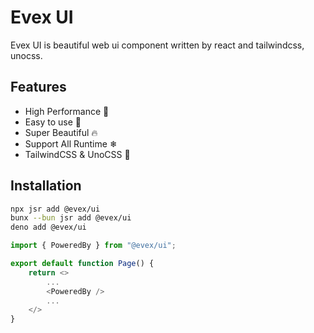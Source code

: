 # Evex UI
Evex UI is beautiful web ui component written by react and tailwindcss, unocss.

## Features
- High Performance 🚀
- Easy to use 🎉
- Super Beautiful 🔥
- Support All Runtime ❄
- TailwindCSS & UnoCSS 🌈

## Installation

```bash
npx jsr add @evex/ui
bunx --bun jsr add @evex/ui
deno add @evex/ui
```

```ts
import { PoweredBy } from "@evex/ui";

export default function Page() {
    return <>
        ...
        <PoweredBy />
        ...
    </>
}
```
